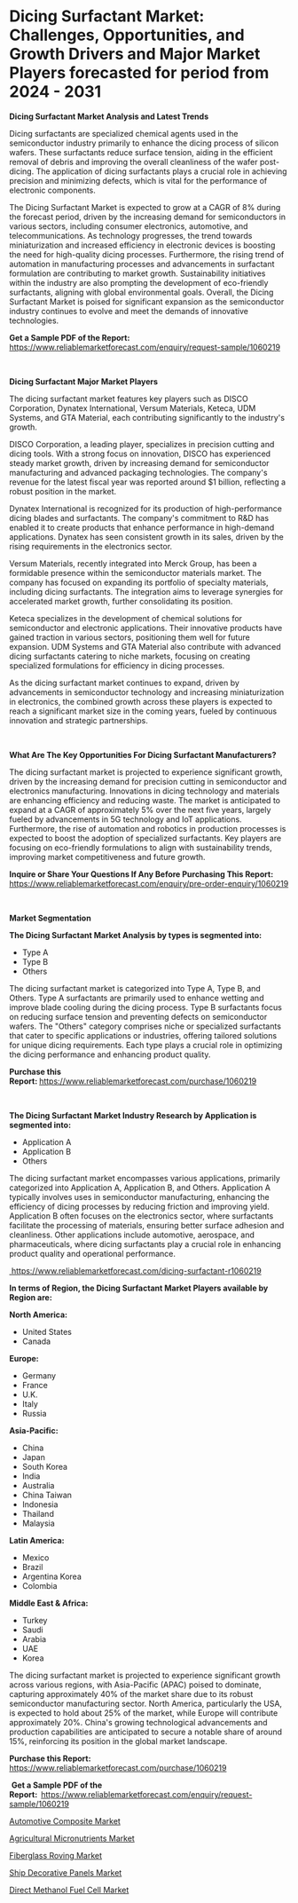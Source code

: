 <p><h1>Dicing Surfactant Market: Challenges, Opportunities, and Growth Drivers and Major Market Players forecasted for period from 2024 - 2031</h1></p><p><strong>Dicing Surfactant Market Analysis and Latest Trends</strong></p>
<p><p>Dicing surfactants are specialized chemical agents used in the semiconductor industry primarily to enhance the dicing process of silicon wafers. These surfactants reduce surface tension, aiding in the efficient removal of debris and improving the overall cleanliness of the wafer post-dicing. The application of dicing surfactants plays a crucial role in achieving precision and minimizing defects, which is vital for the performance of electronic components.</p><p>The Dicing Surfactant Market is expected to grow at a CAGR of 8% during the forecast period, driven by the increasing demand for semiconductors in various sectors, including consumer electronics, automotive, and telecommunications. As technology progresses, the trend towards miniaturization and increased efficiency in electronic devices is boosting the need for high-quality dicing processes. Furthermore, the rising trend of automation in manufacturing processes and advancements in surfactant formulation are contributing to market growth. Sustainability initiatives within the industry are also prompting the development of eco-friendly surfactants, aligning with global environmental goals. Overall, the Dicing Surfactant Market is poised for significant expansion as the semiconductor industry continues to evolve and meet the demands of innovative technologies.</p></p>
<p><strong>Get a Sample PDF of the Report:&nbsp;</strong> <a href="https://www.reliablemarketforecast.com/enquiry/request-sample/1060219?utm_campaign=1110&utm_medium=2&utm_source=Github&utm_content=ia&utm_term=16122024&utm_id=dicing-surfactant">https://www.reliablemarketforecast.com/enquiry/request-sample/1060219</a></p>
<p>&nbsp;</p>
<p><strong>Dicing Surfactant Major Market Players</strong></p>
<p><p>The dicing surfactant market features key players such as DISCO Corporation, Dynatex International, Versum Materials, Keteca, UDM Systems, and GTA Material, each contributing significantly to the industry's growth.</p><p>DISCO Corporation, a leading player, specializes in precision cutting and dicing tools. With a strong focus on innovation, DISCO has experienced steady market growth, driven by increasing demand for semiconductor manufacturing and advanced packaging technologies. The company's revenue for the latest fiscal year was reported around $1 billion, reflecting a robust position in the market.</p><p>Dynatex International is recognized for its production of high-performance dicing blades and surfactants. The company's commitment to R&D has enabled it to create products that enhance performance in high-demand applications. Dynatex has seen consistent growth in its sales, driven by the rising requirements in the electronics sector.</p><p>Versum Materials, recently integrated into Merck Group, has been a formidable presence within the semiconductor materials market. The company has focused on expanding its portfolio of specialty materials, including dicing surfactants. The integration aims to leverage synergies for accelerated market growth, further consolidating its position.</p><p>Keteca specializes in the development of chemical solutions for semiconductor and electronic applications. Their innovative products have gained traction in various sectors, positioning them well for future expansion. UDM Systems and GTA Material also contribute with advanced dicing surfactants catering to niche markets, focusing on creating specialized formulations for efficiency in dicing processes.</p><p>As the dicing surfactant market continues to expand, driven by advancements in semiconductor technology and increasing miniaturization in electronics, the combined growth across these players is expected to reach a significant market size in the coming years, fueled by continuous innovation and strategic partnerships.</p></p>
<p>&nbsp;</p>
<p><strong>What Are The Key Opportunities For Dicing Surfactant Manufacturers?</strong></p>
<p><p>The dicing surfactant market is projected to experience significant growth, driven by the increasing demand for precision cutting in semiconductor and electronics manufacturing. Innovations in dicing technology and materials are enhancing efficiency and reducing waste. The market is anticipated to expand at a CAGR of approximately 5% over the next five years, largely fueled by advancements in 5G technology and IoT applications. Furthermore, the rise of automation and robotics in production processes is expected to boost the adoption of specialized surfactants. Key players are focusing on eco-friendly formulations to align with sustainability trends, improving market competitiveness and future growth.</p></p>
<p><strong>Inquire or Share Your Questions If Any Before Purchasing This Report:</strong> <a href="https://www.reliablemarketforecast.com/enquiry/pre-order-enquiry/1060219?utm_campaign=1110&utm_medium=2&utm_source=Github&utm_content=ia&utm_term=16122024&utm_id=dicing-surfactant">https://www.reliablemarketforecast.com/enquiry/pre-order-enquiry/1060219</a></p>
<p>&nbsp;</p>
<p><strong>Market Segmentation</strong></p>
<p><strong>The Dicing Surfactant Market Analysis by types is segmented into:</strong></p>
<p><ul><li>Type A</li><li>Type B</li><li>Others</li></ul></p>
<p><p>The dicing surfactant market is categorized into Type A, Type B, and Others. Type A surfactants are primarily used to enhance wetting and improve blade cooling during the dicing process. Type B surfactants focus on reducing surface tension and preventing defects on semiconductor wafers. The "Others" category comprises niche or specialized surfactants that cater to specific applications or industries, offering tailored solutions for unique dicing requirements. Each type plays a crucial role in optimizing the dicing performance and enhancing product quality.</p></p>
<p><strong>Purchase this Report:&nbsp;</strong><a href="https://www.reliablemarketforecast.com/purchase/1060219?utm_campaign=1110&utm_medium=2&utm_source=Github&utm_content=ia&utm_term=16122024&utm_id=dicing-surfactant">https://www.reliablemarketforecast.com/purchase/1060219</a></p>
<p>&nbsp;</p>
<p><strong>The Dicing Surfactant Market Industry Research by Application is segmented into:</strong></p>
<p><ul><li>Application A</li><li>Application B</li><li>Others</li></ul></p>
<p><p>The dicing surfactant market encompasses various applications, primarily categorized into Application A, Application B, and Others. Application A typically involves uses in semiconductor manufacturing, enhancing the efficiency of dicing processes by reducing friction and improving yield. Application B often focuses on the electronics sector, where surfactants facilitate the processing of materials, ensuring better surface adhesion and cleanliness. Other applications include automotive, aerospace, and pharmaceuticals, where dicing surfactants play a crucial role in enhancing product quality and operational performance.</p></p>
<p><a href="https://www.reliablemarketforecast.com/dicing-surfactant-r1060219?utm_campaign=1110&utm_medium=2&utm_source=Github&utm_content=ia&utm_term=16122024&utm_id=dicing-surfactant">&nbsp;https://www.reliablemarketforecast.com/dicing-surfactant-r1060219</a></p>
<p><strong>In terms of Region, the Dicing Surfactant Market Players available by Region are:</strong></p>
<p>
    <p> <strong> North America: </strong>
        <ul>
            <li>United States</li>
            <li>Canada</li>
        </ul>
        </p> 
    <p> <strong> Europe: </strong>
        <ul>
            <li>Germany</li>
            <li>France</li>
            <li>U.K.</li>
            <li>Italy</li>
            <li>Russia</li>
        </ul>
        </p> 
    <p> <strong> Asia-Pacific: </strong>
        <ul>
            <li>China</li>
            <li>Japan</li>
            <li>South Korea</li>
            <li>India</li>
            <li>Australia</li>
            <li>China Taiwan</li>
            <li>Indonesia</li>
            <li>Thailand</li>
            <li>Malaysia</li>
        </ul>
        </p> 
    <p> <strong> Latin America: </strong>
        <ul>
            <li>Mexico</li>
            <li>Brazil</li>
            <li>Argentina Korea</li>
            <li>Colombia</li>
        </ul>
        </p> 
    <p> <strong> Middle East & Africa: </strong>
        <ul>
            <li>Turkey</li>
            <li>Saudi</li>
            <li>Arabia</li>
            <li>UAE</li>
            <li>Korea</li>
        </ul>
    </p>
    </p>
<p><p>The dicing surfactant market is projected to experience significant growth across various regions, with Asia-Pacific (APAC) poised to dominate, capturing approximately 40% of the market share due to its robust semiconductor manufacturing sector. North America, particularly the USA, is expected to hold about 25% of the market, while Europe will contribute approximately 20%. China's growing technological advancements and production capabilities are anticipated to secure a notable share of around 15%, reinforcing its position in the global market landscape.</p></p>
<p><strong>Purchase this Report: </strong><a href="https://www.reliablemarketforecast.com/purchase/1060219?utm_campaign=1110&utm_medium=2&utm_source=Github&utm_content=ia&utm_term=16122024&utm_id=dicing-surfactant">https://www.reliablemarketforecast.com/purchase/1060219</a></p>
<p>&nbsp;<strong>Get a Sample PDF of the Report:&nbsp;&nbsp;</strong><a href="https://www.reliablemarketforecast.com/enquiry/request-sample/1060219?utm_campaign=1110&utm_medium=2&utm_source=Github&utm_content=ia&utm_term=16122024&utm_id=dicing-surfactant">https://www.reliablemarketforecast.com/enquiry/request-sample/1060219</a></p>
<p><strong></strong></p>
<p><p><a href="https://www.linkedin.com/pulse/a-mkt-nova-vc8zf?utm_campaign=1110&utm_medium=2&utm_source=Github&utm_content=ia&utm_term=16122024&utm_id=dicing-surfactant">Automotive Composite Market</a></p><p><a href="https://www.linkedin.com/pulse/a-mkt-nova-vc8zf?utm_campaign=1110&utm_medium=2&utm_source=Github&utm_content=ia&utm_term=16122024&utm_id=dicing-surfactant">Agricultural Micronutrients Market</a></p><p><a href="https://www.linkedin.com/pulse/f-my-mkt-intel-xkfif?utm_campaign=1110&utm_medium=2&utm_source=Github&utm_content=ia&utm_term=16122024&utm_id=dicing-surfactant">Fiberglass Roving Market</a></p><p><a href="https://github.com/WillieWoodard/Market-Research-Report-List-7/blob/main/ship-decorative-panels-market.md?utm_campaign=1110&utm_medium=2&utm_source=Github&utm_content=ia&utm_term=16122024&utm_id=dicing-surfactant">Ship Decorative Panels Market</a></p><p><a href="https://www.linkedin.com/pulse/thorough-overview-direct-methanol-fuel-cell-market-including-q1lcc?utm_campaign=1110&utm_medium=2&utm_source=Github&utm_content=ia&utm_term=16122024&utm_id=dicing-surfactant">Direct Methanol Fuel Cell Market</a></p></p>